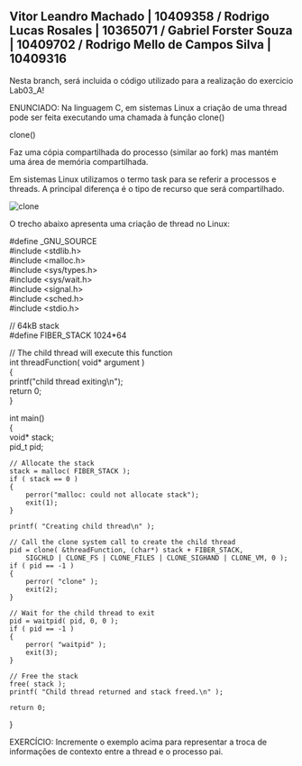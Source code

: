 ## Vitor Leandro Machado | 10409358 / Rodrigo Lucas Rosales | 10365071 / Gabriel Forster Souza | 10409702 / Rodrigo Mello de Campos Silva | 10409316

Nesta branch, será incluida o código utilizado para a realização do exercicio Lab03_A!

ENUNCIADO:
Na linguagem C, em sistemas Linux a criação de uma thread pode ser feita executando uma chamada à função clone()

clone()

Faz uma cópia compartilhada do processo (similar ao fork) mas mantém uma área de memória compartilhada.

Em sistemas Linux utilizamos o termo task para se referir a processos e threads. A principal diferença é o tipo de recurso que será compartilhado.

![clone](https://github.com/TshadowBR/Laboratorio-1-Sistemas-Operacionais/assets/32850196/f1ff67e7-e79a-4430-8470-42001fbd01f7)

O trecho abaixo apresenta uma criação de thread no Linux:


#define _GNU_SOURCE                                                                                                                              
#include <stdlib.h>                                                                                                                              
#include <malloc.h>                                                                                                                              
#include <sys/types.h>                                                                                                                           
#include <sys/wait.h>                                                                                                                            
#include <signal.h>                                                                                                                              
#include <sched.h>                                                                                                                               
#include <stdio.h>                                                                                                                               
                                                                                                                                                 
// 64kB stack                                                                                                                                    
#define FIBER_STACK 1024*64                                                                                                                      
                                                                                                                                                 
// The child thread will execute this function                                                                                                   
int threadFunction( void* argument )                                                                                                             
{                                                                                                                                                
    printf("child thread exiting\n");                                                                                                            
    return 0;                                                                                                                                    
}                                                                                                                                                
                                                                                                                                                 
int main()                                                                                                                                       
{                                                                                                                                                
    void* stack;                                                                                                                                 
    pid_t pid;                                                                                                                                   
                                                                                                                                                 
    // Allocate the stack                                                                                                                        
    stack = malloc( FIBER_STACK );                                                                                                               
    if ( stack == 0 )                                                                                                                            
    {                                                                                                                                            
        perror("malloc: could not allocate stack");                                                                                              
        exit(1);                                                                                                                                 
    }                                                                                                                                            
                                                                                                                                     
    printf( "Creating child thread\n" );                                                                                                         
                                                                                                                                                 
    // Call the clone system call to create the child thread                                                                                     
    pid = clone( &threadFunction, (char*) stack + FIBER_STACK,                                                                                   
        SIGCHLD | CLONE_FS | CLONE_FILES | CLONE_SIGHAND | CLONE_VM, 0 );                                                                        
    if ( pid == -1 )                                                                                                                             
    {                                                                                                                                            
        perror( "clone" );                                                                                                                       
        exit(2);                                                                                                                                 
    }                                                                                                                                            
                                                                                                                                                 
    // Wait for the child thread to exit                                                                                                         
    pid = waitpid( pid, 0, 0 );                                                                                                                  
    if ( pid == -1 )                                                                                                                             
    {                                                                                                                                            
        perror( "waitpid" );                                                                                                                     
        exit(3);                                                                                                                                 
    }                                                                                                                                            
                                                                                                                                                 
    // Free the stack                                                                                                                            
    free( stack );                                                                                                                               
    printf( "Child thread returned and stack freed.\n" );                                                                                        
                                                                                                                                                 
    return 0;                                                                                                                                    
}

EXERCÍCIO: Incremente o exemplo acima para representar a troca de informações de contexto entre a thread e o processo pai.
